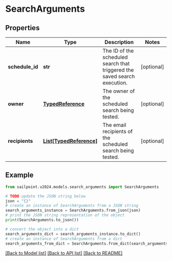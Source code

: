 # SearchArguments


## Properties

Name | Type | Description | Notes
------------ | ------------- | ------------- | -------------
**schedule_id** | **str** | The ID of the scheduled search that triggered the saved search execution.  | [optional] 
**owner** | [**TypedReference**](TypedReference.md) | The owner of the scheduled search being tested.  | [optional] 
**recipients** | [**List[TypedReference]**](TypedReference.md) | The email recipients of the scheduled search being tested.  | [optional] 

## Example

```python
from sailpoint.v2024.models.search_arguments import SearchArguments

# TODO update the JSON string below
json = "{}"
# create an instance of SearchArguments from a JSON string
search_arguments_instance = SearchArguments.from_json(json)
# print the JSON string representation of the object
print(SearchArguments.to_json())

# convert the object into a dict
search_arguments_dict = search_arguments_instance.to_dict()
# create an instance of SearchArguments from a dict
search_arguments_from_dict = SearchArguments.from_dict(search_arguments_dict)
```
[[Back to Model list]](../README.md#documentation-for-models) [[Back to API list]](../README.md#documentation-for-api-endpoints) [[Back to README]](../README.md)


